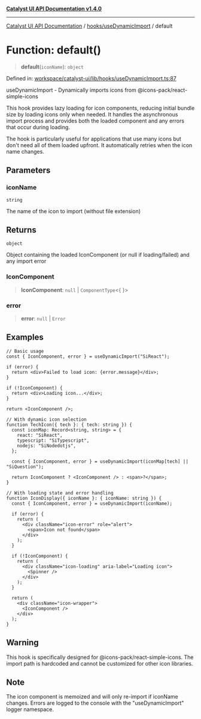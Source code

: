 [**Catalyst UI API Documentation v1.4.0**](../../../README.md)

---

[Catalyst UI API Documentation](../../../README.md) / [hooks/useDynamicImport](../README.md) / default

# Function: default()

> **default**(`iconName`): `object`

Defined in: [workspace/catalyst-ui/lib/hooks/useDynamicImport.ts:87](https://github.com/TheBranchDriftCatalyst/catalyst-ui/blob/main/lib/hooks/useDynamicImport.ts#L87)

useDynamicImport - Dynamically imports icons from @icons-pack/react-simple-icons

This hook provides lazy loading for icon components, reducing initial bundle size
by loading icons only when needed. It handles the asynchronous import process
and provides both the loaded component and any errors that occur during loading.

The hook is particularly useful for applications that use many icons but don't
need all of them loaded upfront. It automatically retries when the icon name changes.

## Parameters

### iconName

`string`

The name of the icon to import (without file extension)

## Returns

`object`

Object containing the loaded IconComponent (or null if loading/failed) and any import error

### IconComponent

> **IconComponent**: `null` \| `ComponentType`\<\{ \}\>

### error

> **error**: `null` \| `Error`

## Examples

```tsx
// Basic usage
const { IconComponent, error } = useDynamicImport("SiReact");

if (error) {
  return <div>Failed to load icon: {error.message}</div>;
}

if (!IconComponent) {
  return <div>Loading icon...</div>;
}

return <IconComponent />;
```

```tsx
// With dynamic icon selection
function TechIcon({ tech }: { tech: string }) {
  const iconMap: Record<string, string> = {
    react: "SiReact",
    typescript: "SiTypescript",
    nodejs: "SiNodedotjs",
  };

  const { IconComponent, error } = useDynamicImport(iconMap[tech] || "SiQuestion");

  return IconComponent ? <IconComponent /> : <span>?</span>;
}
```

```tsx
// With loading state and error handling
function IconDisplay({ iconName }: { iconName: string }) {
  const { IconComponent, error } = useDynamicImport(iconName);

  if (error) {
    return (
      <div className="icon-error" role="alert">
        <span>Icon not found</span>
      </div>
    );
  }

  if (!IconComponent) {
    return (
      <div className="icon-loading" aria-label="Loading icon">
        <Spinner />
      </div>
    );
  }

  return (
    <div className="icon-wrapper">
      <IconComponent />
    </div>
  );
}
```

## Warning

This hook is specifically designed for @icons-pack/react-simple-icons.
The import path is hardcoded and cannot be customized for other icon libraries.

## Note

The icon component is memoized and will only re-import if iconName changes.
Errors are logged to the console with the "useDynamicImport" logger namespace.
